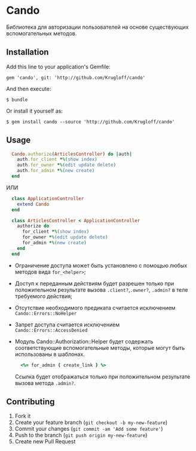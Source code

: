 # Cando

Библиотека для авторизации пользователей на основе существующих вспомогательных методов.

## Installation

Add this line to your application's Gemfile:

`gem 'cando', git: 'http://github.com/Krugloff/cando'`

And then execute:

`$ bundle`

Or install it yourself as:

`$ gem install cando --source 'http://github.com/Krugloff/cando'`

## Usage

~~~~~ ruby
  Cando.authorize(ArticlesController) do |auth|
    auth.for_client *%(show index)
    auth.for_owner *%(edit update delete)
    auth.for_admin *%(new create)
  end
~~~~~

ИЛИ

~~~~~ ruby
  class ApplicationController
    extend Cando
  end

  class ArticlesController < ApplicationController
    authorize do
      for_client *%(show index)
      for_owner *%(edit update delete)
      for_admin *%(new create)
    end
  end
~~~~~

+ Ограничение доступа может быть установлено с помощью любых методов вида `for_<helper>`;

+ Доступ к переданным действиям будет разрешен только при положительном результате вызова `.client?`,`.owner?`, `.admin?` в теле требуемого действия;

+ Отсутствие необходимого предиката считается исключением  
`Cando::Errors::NoHelper`

+ Запрет доступа считается исключением  
`Cando::Errors::AccessDenied`

+ Модуль Cando::Authorization::Helper будет содержать соответствующие вспомогательные методы, которые могут быть использованы в шаблонах.

  ~~~~~ ruby
    <%= for_admin { create_link } %>
  ~~~~~

  Ссылка будет отображаться только при положительном результате вызова метода `.admin?`.

## Contributing

1. Fork it
2. Create your feature branch (`git checkout -b my-new-feature`)
3. Commit your changes (`git commit -am 'Add some feature'`)
4. Push to the branch (`git push origin my-new-feature`)
5. Create new Pull Request
